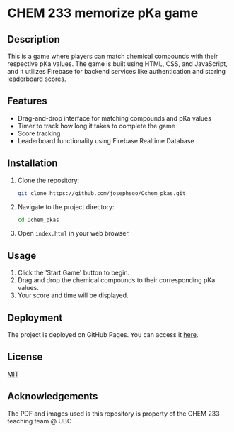 # CHEM 233 memorize pKa game

## Description

This is a game where players can match chemical compounds with their respective pKa values. The game is built using HTML, CSS, and JavaScript, and it utilizes Firebase for backend services like authentication and storing leaderboard scores.

## Features

- Drag-and-drop interface for matching compounds and pKa values
- Timer to track how long it takes to complete the game
- Score tracking
- Leaderboard functionality using Firebase Realtime Database

## Installation

1. Clone the repository:
   ```bash
   git clone https://github.com/josephsoo/Ochem_pkas.git
   ```

2. Navigate to the project directory:
   ```bash
   cd Ochem_pkas
   ```

3. Open `index.html` in your web browser.

## Usage

1. Click the 'Start Game' button to begin.
2. Drag and drop the chemical compounds to their corresponding pKa values.
3. Your score and time will be displayed.

## Deployment

The project is deployed on GitHub Pages. You can access it [here](https://josephsoo.github.io/Ochem_pkas/).

## License

[MIT](https://choosealicense.com/licenses/mit/)

## Acknowledgements
The PDF and images used is this repository is property of the CHEM 233 teaching team @ UBC
